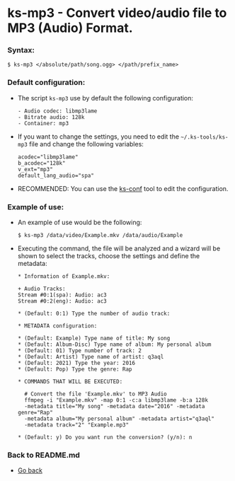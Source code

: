 ks-mp3 - Convert video/audio file to MP3 (Audio) Format.
========================================================

### Syntax:

```shell
$ ks-mp3 </absolute/path/song.ogg> </path/prefix_name>
```

### Default configuration:

  * The script `ks-mp3` use by default the following configuration:
  
    ```shell
    - Audio codec: libmp3lame
    - Bitrate audio: 128k
    - Container: mp3
    ````
    
  * If you want to change the settings, you need to edit the `~/.ks-tools/ks-mp3` file and change the following variables:

    ```shell
    acodec="libmp3lame"
    b_acodec="128k"
    v_ext="mp3"
    default_lang_audio="spa"
    ````

  * RECOMMENDED: You can use the [ks-conf](https://gitlab.com/q3aql/ks-tools/blob/main/doc/ks-conf.md) tool to edit the configuration.

### Example of use:

  * An example of use would be the following:
  
    ```shell
    $ ks-mp3 /data/video/Example.mkv /data/audio/Example
    ````
    
  * Executing the command, the file will be analyzed and a wizard will be shown to select the tracks, choose the settings and define the metadata:
  
    ```shell
    * Information of Example.mkv:

    + Audio Tracks:
    Stream #0:1(spa): Audio: ac3
    Stream #0:2(eng): Audio: ac3

    * (Default: 0:1) Type the number of audio track: 

    * METADATA configuration:

    * (Default: Example) Type name of title: My song
    * (Default: Album-Disc) Type name of album: My personal album
    * (Default: 01) Type number of track: 2
    * (Default: Artist) Type name of artist: q3aql
    * (Default: 2021) Type the year: 2016
    * (Default: Pop) Type the genre: Rap

    * COMMANDS THAT WILL BE EXECUTED:

      # Convert the file 'Example.mkv' to MP3 Audio
      ffmpeg -i "Example.mkv" -map 0:1 -c:a libmp3lame -b:a 128k 
      -metadata title="My song" -metadata date="2016" -metadata genre="Rap"
      -metadata album="My personal album" -metadata artist="q3aql" 
      -metadata track="2" "Example.mp3"

    * (Default: y) Do you want run the conversion? (y/n): n
    ````
    
### Back to README.md
    
* [Go back](../README.md)
  
